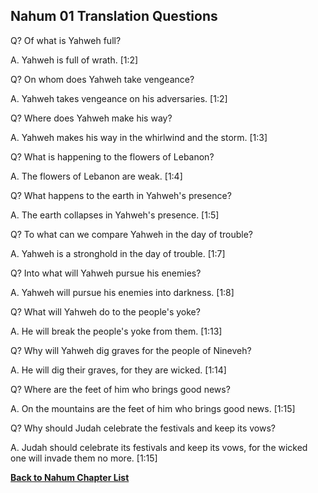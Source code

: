 ## Nahum 01 Translation Questions ##

Q? Of what is Yahweh full?

A. Yahweh is full of wrath. [1:2]

Q? On whom does Yahweh take vengeance?

A. Yahweh takes vengeance on his adversaries. [1:2]

Q? Where does Yahweh make his way?

A. Yahweh makes his way in the whirlwind and the storm. [1:3]

Q? What is happening to the flowers of Lebanon?

A. The flowers of Lebanon are weak. [1:4]

Q? What happens to the earth in Yahweh's presence?

A. The earth collapses in Yahweh's presence. [1:5]

Q? To what can we compare Yahweh in the day of trouble?

A. Yahweh is a stronghold in the day of trouble. [1:7]

Q? Into what will Yahweh pursue his enemies?

A. Yahweh will pursue his enemies into darkness. [1:8]

Q? What will Yahweh do to the people's yoke?

A. He will break the people's yoke from them. [1:13]

Q? Why will Yahweh dig graves for the people of Nineveh?

A. He will dig their graves, for they are wicked. [1:14]

Q? Where are the feet of him who brings good news?

A. On the mountains are the feet of him who brings good news. [1:15]

Q? Why should Judah celebrate the festivals and keep its vows?

A. Judah should celebrate its festivals and keep its vows, for the wicked one will invade them no more. [1:15]

__[Back to Nahum Chapter List](./)__

